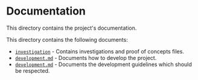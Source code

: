 # Documentation

This directory contains the project's documentation.

This directory contains the following documents:

- [`investigation`](./investigation) - Contains investigations and proof of concepts files.
- [`development.md`](./development.md) - Documents how to develop the project.
- [`development.md`](./development.md) - Documents the development guidelines which should be respected.
